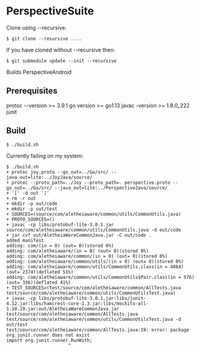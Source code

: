 # PerspectiveSuite

Clone using --recursive:
```
$ git clone --resursive ....
```

If you have cloned without --recursive then:
```
$ git submodule update --init --recursive
```

Builds PerspectiveAndroid

## Prerequisites

protoc --version >= 3.9.1
go version >= go1.13
javac -version >= 1.8.0_222
junit


## Build

```
$ ./build.sh
```

Currently failing on my system:
```
$ ./build.sh
+ protoc joy.proto --go_out=../Go/src/ --java_out=lite:../JoyJava/source/
+ protoc --proto_path=../Joy --proto_path=. perspective.proto --go_out=../Go/src/ --java_out=lite:../PerspectiveJava/source/
+ '[' -d out ']'
+ rm -r out
+ mkdir -p out/code
+ mkdir -p out/test
+ SOURCES=(source/com/aletheiaware/common/utils/CommonUtils.java)
+ PROTO_SOURCES=()
+ javac -cp libs/protobuf-lite-3.0.1.jar source/com/aletheiaware/common/utils/CommonUtils.java -d out/code
+ jar cvf out/AletheiaWareCommonJava.jar -C out/code .
added manifest
adding: com/(in = 0) (out= 0)(stored 0%)
adding: com/aletheiaware/(in = 0) (out= 0)(stored 0%)
adding: com/aletheiaware/common/(in = 0) (out= 0)(stored 0%)
adding: com/aletheiaware/common/utils/(in = 0) (out= 0)(stored 0%)
adding: com/aletheiaware/common/utils/CommonUtils.class(in = 4864) (out= 2374)(deflated 51%)
adding: com/aletheiaware/common/utils/CommonUtils$Pair.class(in = 576) (out= 336)(deflated 41%)
+ TEST_SOURCES=(test/source/com/aletheiaware/common/AllTests.java test/source/com/aletheiaware/common/utils/CommonUtilsTest.java)
+ javac -cp libs/protobuf-lite-3.0.1.jar:libs/junit-4.12.jar:libs/hamcrest-core-1.3.jar:libs/mockito-all-1.10.19.jar:out/AletheiaWareCommonJava.jar test/source/com/aletheiaware/common/AllTests.java test/source/com/aletheiaware/common/utils/CommonUtilsTest.java -d out/test
test/source/com/aletheiaware/common/AllTests.java:19: error: package org.junit.runner does not exist
import org.junit.runner.RunWith;
                       ^
```
